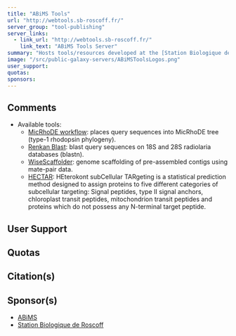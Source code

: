 ```yaml
---
title: "ABiMS Tools"
url: "http://webtools.sb-roscoff.fr/"
server_group: "tool-publishing"
server_links: 
  - link_url: "http://webtools.sb-roscoff.fr/"
    link_text: "ABiMS Tools Server"
summary: "Hosts tools/resources developed at the [Station Biologique de Roscoff](http://www.sb-roscoff.fr/) in collaboration with [ABiMS](http://abims.sb-roscoff.fr/). "
image: "/src/public-galaxy-servers/ABiMSToolsLogos.png"
user_support: 
quotas: 
sponsors: 
---
```


## Comments

* Available tools:
  * [MicRhoDE workflow](http://application.sb-roscoff.fr/micrhode): places query sequences into MicRhoDE tree (type-1 rhodopsin phylogeny).
  * [Renkan Blast](http://renkan.sb-roscoff.fr/): blast query sequences on 18S and 28S radiolaria databases (blastn).
  * [WiseScaffolder](http://abims.sb-roscoff.fr/wisescaffolder): genome scaffolding of pre-assembled contigs using mate-pair data.
  * [HECTAR](http://www.sb-roscoff.fr/hectar/): HEterokont subCellular TARgeting is a statistical prediction method designed to assign proteins to five different categories of subcellular targeting: Signal peptides, type II signal anchors, chloroplast transit peptides, mitochondrion transit peptides and proteins which do not possess any N-terminal target peptide.

## User Support


## Quotas


## Citation(s)

## Sponsor(s)

* [ABiMS](http://abims.sb-roscoff.fr/)
* [Station Biologique de Roscoff](http://www.sb-roscoff.fr/)
